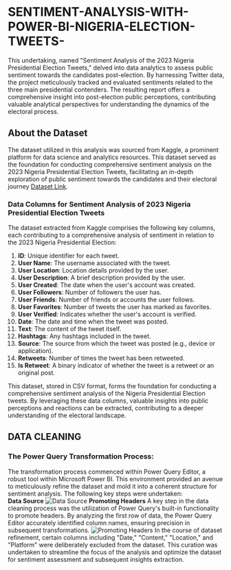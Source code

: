 # SENTIMENT-ANALYSIS-WITH-POWER-BI-NIGERIA-ELECTION-TWEETS-
This undertaking, named "Sentiment Analysis of the 2023 Nigeria Presidential Election Tweets," delved into data analytics to assess public sentiment towards the candidates post-election. By harnessing Twitter data, the project meticulously tracked and evaluated sentiments related to the three main presidential contenders. The resulting report offers a comprehensive insight into post-election public perceptions, contributing valuable analytical perspectives for understanding the dynamics of the electoral process.

## About the Dataset

The dataset utilized in this analysis was sourced from Kaggle, a prominent platform for data science and analytics resources. This dataset served as the foundation for conducting comprehensive sentiment analysis on the 2023 Nigeria Presidential Election Tweets, facilitating an in-depth exploration of public sentiment towards the candidates and their electoral journey [Dataset Link](https://www.kaggle.com/datasets/gpreda/nigerian-presidential-election-2023-tweets).

### Data Columns for Sentiment Analysis of 2023 Nigeria Presidential Election Tweets

The dataset extracted from Kaggle comprises the following key columns, each contributing to a comprehensive analysis of sentiment in relation to the 2023 Nigeria Presidential Election:

1. **ID**: Unique identifier for each tweet.
2. **User Name**: The username associated with the tweet.
3. **User Location**: Location details provided by the user.
4. **User Description**: A brief description provided by the user.
5. **User Created**: The date when the user's account was created.
6. **User Followers**: Number of followers the user has.
7. **User Friends**: Number of friends or accounts the user follows.
8. **User Favorites**: Number of tweets the user has marked as favorites.
9. **User Verified**: Indicates whether the user's account is verified.
10. **Date**: The date and time when the tweet was posted.
11. **Text**: The content of the tweet itself.
12. **Hashtags**: Any hashtags included in the tweet.
13. **Source**: The source from which the tweet was posted (e.g., device or application).
14. **Retweets**: Number of times the tweet has been retweeted.
15. **Is Retweet**: A binary indicator of whether the tweet is a retweet or an original post.

This dataset, stored in CSV format, forms the foundation for conducting a comprehensive sentiment analysis of the Nigeria Presidential Election tweets. By leveraging these data columns, valuable insights into public perceptions and reactions can be extracted, contributing to a deeper understanding of the electoral landscape.

## DATA CLEANING
### The Power Query Transformation Process:

The transformation process commenced within Power Query Editor, a robust tool within Microsoft Power BI. This environment provided an avenue to meticulously refine the dataset and mold it into a coherent structure for sentiment analysis. The following key steps were undertaken:   
**Data Source**
![Data Source](https://github.com/Ainaganiu/SENTIMENT-ANALYSIS-WITH-POWER-BI-NIGERIA-ELECTION-TWEETS-/blob/main/Picture/SOURCE.png)
**Promoting Headers**
 A key step in the data cleaning process was the utilization of Power Query's built-in functionality to promote headers. By analyzing the first row of data, the Power Query Editor accurately identified column names, ensuring precision in subsequent transformations.
 ![Promoting Headers](https://github.com/Ainaganiu/SENTIMENT-ANALYSIS-WITH-POWER-BI-NIGERIA-ELECTION-TWEETS-/blob/main/Picture/SOURCE.png)
 In the course of dataset refinement, certain columns including "Date," "Content," "Location," and "Platform" were deliberately excluded from the dataset. This curation was undertaken to streamline the focus of the analysis and optimize the dataset for sentiment assessment and subsequent insights extraction.


